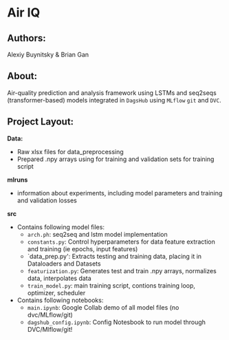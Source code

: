 # Air IQ

## Authors:

Alexiy Buynitsky & Brian Gan

## About:

Air-quality prediction and analysis framework using LSTMs and seq2seqs (transformer-based) models integrated in `DagsHub` using `MLflow` `git` and `DVC`.

## Project Layout:

**Data:**

- Raw xlsx files for data_preprocessing
- Prepared .npy arrays using for training and validation sets for training script

**mlruns**

- information about experiments, including model parameters and training and validation losses

**src**

- Contains following model files:
    - `arch.ph`: seq2seq and lstm model implementation 
    - `constants.py`: Control hyperparameters for data feature extraction and training (ie epochs, input features)
    - `data_prep.py': Extracts testing and training data, placing it in Dataloaders and Datasets
    - `featurization.py`: Generates test and train .npy arrays, normalizes data, interpolates data
    - `train_model.py`: main training script, contions training loop, optimizer, scheduler
- Contains following notebooks:
    - `main.ipynb`: Google Collab demo of all model files (no dvc/MLflow/git)
    - `dagshub_config.ipynb`: Config Notesbook to run model through DVC/Mlflow/git!



